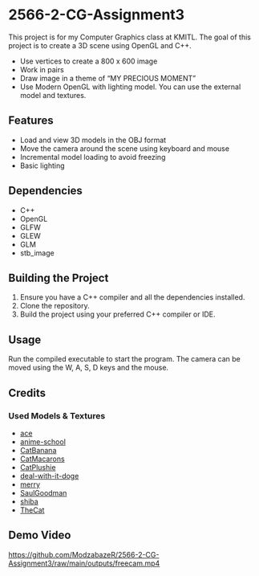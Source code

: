 # 2566-2-CG-Assignment3
This project is for my Computer Graphics class at KMITL. The goal of this project is to create a 3D scene using OpenGL and C++.
- Use vertices to create a 800 x 600 image
- Work in pairs
- Draw image in a theme of “MY PRECIOUS MOMENT”
- Use Modern OpenGL with lighting model. You can use the external model and textures.

## Features

- Load and view 3D models in the OBJ format
- Move the camera around the scene using keyboard and mouse
- Incremental model loading to avoid freezing
- Basic lighting

## Dependencies

- C++
- OpenGL
- GLFW
- GLEW
- GLM
- stb_image

## Building the Project

1. Ensure you have a C++ compiler and all the dependencies installed.
2. Clone the repository.
3. Build the project using your preferred C++ compiler or IDE.

## Usage

Run the compiled executable to start the program. The camera can be moved using the W, A, S, D keys and the mouse.

## Credits
### Used Models & Textures
- [ace](https://sketchfab.com/3d-models/portgas-d-ace-one-piece-c560562fea844b98b797915b07c8ba90)
- [anime-school](https://sketchfab.com/3d-models/anime-class-room-4faa1d57304d446995bc3a01af763239)
- [CatBanana](https://sketchfab.com/3d-models/bananacat-7f05042ff8854593947c94bd51b90b8a)
- [CatMacarons](https://sketchfab.com/3d-models/cat-arun-afb02c94ded3423895fd582b69e0c46a)
- [CatPlushie](https://sketchfab.com/3d-models/cat-plushie-9adc77036b434348ae049776c50df624)
- [deal-with-it-doge](https://sketchfab.com/3d-models/deal-with-it-doge-2be6ce1a55764adcbebe8fe8184254d6)
- [merry](https://sketchfab.com/3d-models/one-piece-going-merry-0e1f16189e8b4b4d9d9c3c60893d692b)
- [SaulGoodman](https://sketchfab.com/3d-models/saul-goodman-531a84899eb44401a1ff5d8f735aa6ad)
- [shiba](https://sketchfab.com/3d-models/shiba-faef9fe5ace445e7b2989d1c1ece361c)
- [TheCat](https://sketchfab.com/3d-models/the-cat-8e1a9b000bf64b3faed962da7062c9dd)

## Demo Video
https://github.com/ModzabazeR/2566-2-CG-Assignment3/raw/main/outputs/freecam.mp4